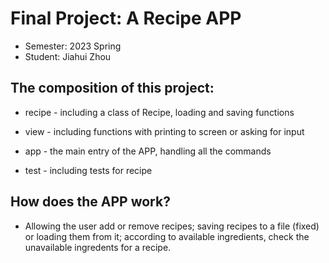 # Final Project: A Recipe APP

* Semester: 2023 Spring
* Student: Jiahui Zhou

## The composition of this project:

* recipe - including a class of Recipe, loading and saving functions

* view - including functions with printing to screen or asking for input

* app - the main entry of the APP, handling all the commands

* test - including tests for recipe

## How does the APP work?

* Allowing the user add or remove recipes; saving recipes to a file (fixed) or loading them from it; according to available ingredients, check the unavailable ingredents for a recipe.

